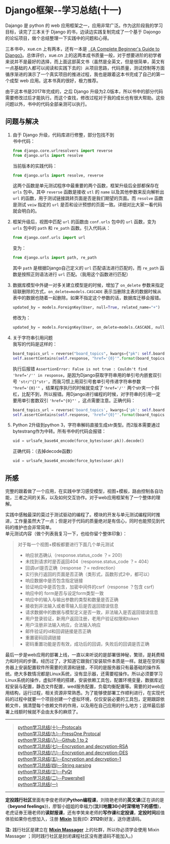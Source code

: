 # Django框架--学习总结(十一)

Dajango 是 python 的 web 应用框架之一，应用非常广泛。作为这阶段我的学习目标，读完了三本关于 Django 的书，边读边实践复制完成了一个基于 Dajongo 的论坛项目，做个总结整理一下实践中的问题和心得。 

三本书中，xue.cn 上有两本，还有一本是 [《A Complete Beginner's Guide to Django》](https://simpleisbetterthancomplex.com/series/beginners-guide/1.11/)。总体评价，xue.cn 上的这两本成书质量一般，对于想要进阶的初学者来说并不是最好的选择，而上面这部英文书（虽然是全英文，但是很简单，英文有一点基础的人都可以阅读和实践下去的）从项目思路，代码质量，测试控制等方面循序渐进的演示了一个真实项目的推进过程，我也是跟着这本书完成了自己的第一个成型 web 应用。这本书真的很好，极力推荐。   

由于这本书是2017年完成的，之后 Django 升级为2.0版本，所以书中的部分代码需要修改过后才能执行。而这个查找，修改过程对于我的成长也有很大帮助。这些问题以外，书中的代码全部亲测可以执行。

## 问题与解决

1. 由于 Django 升级，代码库进行修整，部分包找不到    
    书中代码：  
    ```python
    from django.core.urlresolvers import reverse
    from django.urls import resolve
    ```
    当前版本的实践代码：  
    ```python
    from django.urls import resolve, reverse
    ```
    这两个函数是单元测试程序中最重要的两个函数，框架升级后全部都保存在 `urls` 包中。其中 `reverse` 函数是接收 `utl` 的 `name` 以及其他参数来反向解析出 `url` 的函数，用于测试链接跳转页面是否是我们期望的页面。而 `resolve` 函数是测试 `veiw` 指定的 `url` 是否和设计预想的页面一致。详细对比大家一看代码就会明白的。

2. 框架升级后，视图中匹配 `url` 的函数由 `conf.urls` 包中的 `url` 函数，变为 `urls` 包中的 `path` 和 `re_path` 函数。引入代码从：    
    ```python
    from django.conf.urls import url
    ```
    变为：
    ```python
    from django.urls import path, re_path
    ```
    其中 `path` 是根据Django自己定义的 `url` 匹配语法进行匹配的，而 `re_path` 函数是按照正则语法进行 `url` 匹配。（我用这个函数进行匹配）

3. 数据库模型中外键一对多关建立模型是的时候，增加了 `on_delete` 参数来指定级联删除的方式，`on_delete=models.CASCADE` 表示当删除主表的数据时候从表中的数据也随着一起删除。如果不指定这个参数的话，数据库迁移会报错。
    ```python
    updated_by = models.ForeignKey(User, null=True, related_name="+")
    ```
    修改为：
    ```python
    updated_by = models.ForeignKey(User, on_delete=models.CASCADE, null=True, related_name="+")
    ```

4. 关于字符串引用问题   
    我写的代码是这样的：
    ```python
    board_topics_url = reverse("board_topics", kwargs={"pk": self.board.pk})
    self.assertContains(self.response, "href='{0}'".format(board_topics_url))
    ```
    执行后报错 `AssertionError: False is not true : Couldn't find 'href='/'' in response`，是因为Django获取字符串用的单引号内嵌套双引号 `'str/"{}"str'`，而我习惯上用双引号套单引号传递字符串参数 `"href='{0}'"` ，结果程序执行的时候就变成了`'href='/''` 两个str夹一个斜杠，比配不到，所以报错。用Django进行编程的时候，对字符串的引用一定要用单引套数双引 `'href="{0}"'` ，这点需要注意。正确代码：
    ```python
    board_topics_url = reverse('board_topics', kwargs={'pk': self.board.pk})
    self.assertContains(self.response, 'href="{0}"'.format(board_topics_url))
    ``` 

5. Python 2升级到python 3，字符串解码直接生成str类型。而2版本需要通过bytestrang作为中转。所有书中的代码会报错：
    ```python
    uid = urlsafe_base64_encode(force_bytes(user.pk)).decode()
    ```
    正确代码：（去掉decode函数）
    ```python
    uid = urlsafe_base64_encode(force_bytes(user.pk))
    ```


## 所感

完整的跟着做了一个应用，在实践中学习感受模型，视图+模板，路由控制各自功能，三者之间的关系，以及如何交互协作。对于web应用框架有了一个整体的理解。

实践中感触最深的莫过于测试驱动的编程了。模块的开发与单元测试编程同时推进，工作量虽然大了一点；但是对于代码的质量绝对是有信心，同时也能预见到代码的维护也会非常简单。    
单元测试内容（做个列表我复习一下，也给你留个整体印象）：    
> 对于每一个视图+模板都要进行下面几个单元测试
> * 响应状态确认（response.status_code ？= 200）
> * 未找到请求时是否返回404（response.status_code ？= 404）
> * 回调url是否正确（response ？= redirection）
> * 实行执行返回的页面是否正确（类形式，函数形式2中，都可以）
> * 响应数据中是否包含指定链接
> * 验证响应中是否包含，加密中间件的csrf（response ？包含 csrf）
> * 响应中的 form是否与设定form类型一致
> * 响应中的输入与输出参数的类型和数量是否正确
> * 接收到非法输入或者零输入后是否返回错误信息
> * 请求数据中的数据与模型定义是否一致，非法输入是否返回错误信息
> * 用户登录验证，新用户返回注册，老用户验证权限和token
> * 用户注册非法输入响应，合法输入响应
> * 邮件验证的id和回调链接是否正确
> * 重置密码回调链接
> * 密码重置功能是否有效，成功后的回调，失败后的回调是否正确



最后一步是web应用的部署上线，一直以来听说的是部署很神秘，繁琐，是耗费精力和时间的步骤。经历过了，才知道它跟我们安装软件本质是一样。就是在空的服务器上安装配置软件所需要的资源和链接，不同的是服务器只有最基础的操作系统。绝大多数情况都是Linux系统，没有显示器，还需要程操作。所以必须要学习Linux系统的操作，虚拟环境的搭建，安装依赖工具包，配置环境变量，数据库远程安装与配置，静态文件配置，wed服务配置，负载均衡配置等。需要的对web应用结构，运行过程，相关资源非常熟悉。为了能够使部署工作顺利进行，在实现代码的过程中就要一个项目创建一个虚拟环境，仅仅安装必要的工具包，定期跟踪依赖文件，搞清楚每个依赖文件的作用，以及用在自己应用的什么地方；这样最后部署上线额时候就不会由太多的麻烦了。


---
> [python学习总结(十)--Protocals](https://read.firesbox.com/posts/7e409fc4518288870abe6b8c2fc850fe9c70e5ad3f82f53565760fa0652df861)  
> [python学习总结(九)--PressOne Protocal](https://read.firesbox.com/posts/22129abc8b6989cd088b793ffe1096fa15a5eb3a3e17b9f97a19f4c6b67f3d1e)     
> [python学习总结(八)--Github 1 to 2](https://read.firesbox.com/posts/4c2e85b07c27665426ceaadc9a5b8905b34c11c3fa759e6a7067a7a48f4935e1)    
> [python学习总结(七)--Encryption and decryption-RSA](https://read.firesbox.com/posts/8ac4298f49b860f9ed6347f7c4a7acc85fa78a5483b79b88ba101eeba6775da1)    
> [python学习总结(六)--Encryption and decryption-DES](https://read.firesbox.com/posts/a5e467977c9a4f42947c6b5af2c5ed3e778fa3600d3f0def1284d51f60e7832b)    
> [python学习总结(五)--Encryption and decryption-1](https://read.firesbox.com/posts/88f057fa93c7f831e36014cd7b4538474c9f8ce4cb495cfd2535524c0ecbf033)    
> [python学习总结(四)--String parsing](https://read.firesbox.com/posts/7b71ead909c1b46fc5ac914e70d9d744a5bb019cf99757e28fcfc273d59c4671)   
> [python学习总结(三)--PyQt](https://read.firesbox.com/posts/d7b80845d7870c33960dc349b6b1765c4145e4afac3aac00f422b713ca8fa320)   
> [python学习总结(二)--Powershell](https://read.firesbox.com/posts/ffc76fa8634a3be98e4f7ca9e45d7b5b33a41a3f5374a8153eaa42daddd91997)  
> [python学习总结(一)](https://read.firesbox.com/posts/b4ebbc69f1e5e4ba1069f112dcfef65fd7238bce3c7a722fae78e0fb6976fe5c)  
---
**定投践行社区**里面有李俊老师的**Python编程课**，刘晓艳老师的**英文课**(正在讲的是《**beyond feelings**》)，廖智小姐姐的幸福力(**汶川地震30小时深埋地下的感悟**)，老虎证券王珊老师的**读财报课**，还有李笑来老师的**写作课**和**定投课**，**定投时间**超值体验如果你也想加入，注册 [**Mixin**](https://mixin.one/) 加我(ID: **21120**)好友，送你邀请码。

**注:** 践行社区是建立在 [**Mixin Massager**](https://mp.weixin.qq.com/s/ci_OWj9vtnsJ4OROifNfSQ) 上的社群，所以你必须学会使用 Mixin  Massager ；同时践行社区是封闭课程社区没有邀请码不能加入。)
